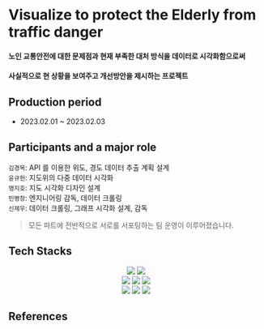 # Visualize to protect the Elderly from traffic danger
#### 노인 교통안전에 대한 문제점과 현재 부족한 대처 방식을 데이터로 시각화함으로써  
#### 사실적으로 현 상황을 보여주고 개선방안을 제시하는 프로젝트 
## Production period
- 2023.02.01 ~ 2023.02.03
## Participants and a major role
`김경목`: API 를 이용한 위도, 경도 데이터 추출 계획 설계   
`윤규헌`: 지도위의 다중 데이터 시각화   
`맹지호`: 지도 시각화 디자인 설계  
`민병창`: 엔지니어링 감독, 데이터 크롤링  
`신제우`: 데이터 크롤링, 그래프 시각화 설계, 감독  
> 모든 파트에 전반적으로 서로를 서포팅하는 팀 운영이 이루어졌습니다.
## Tech Stacks
<div align=center>
    <img src="https://img.shields.io/badge/Pandas-150458?style=for-the-badge&logo=Pandas&logoColor=white">  
    <img src="https://img.shields.io/badge/Matplotlib-006c66?style=for-the-badge&logo=Matplotlib&logoColor=white">
    <br>
    <img src="https://img.shields.io/badge/Folium-77B829?style=for-the-badge&logo=folium&logoColor=white">
    <img src="https://img.shields.io/badge/BeautifulSoup-4A154B?style=for-the-badge&logo=BeautifulSoup&logoColor=white">
    <img src="https://img.shields.io/badge/Selenium-43B02A?style=for-the-badge&logo=Selenium&logoColor=white">
    <br>
    <img src="https://img.shields.io/badge/KaKao API-FFCD00?style=for-the-badge&logo=API&logoColor=white">
    <img src="https://img.shields.io/badge/Git-F05032?style=for-the-badge&logo=Git&logoColor=white">
    <img src="https://img.shields.io/badge/Github-181717?style=for-the-badge&logo=GitHub&logoColor=white">
</div>

## References

